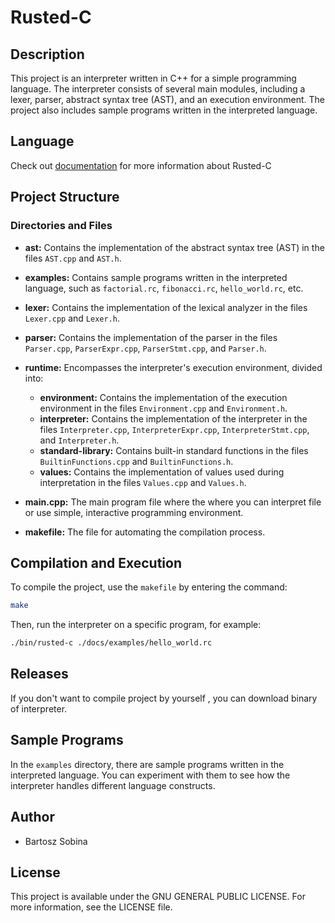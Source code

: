 # Rusted-C 

## Description

This project is an interpreter written in C++ for a simple programming language. 
The interpreter consists of several main modules, including a lexer, parser, abstract syntax tree (AST), and an execution environment. 
The project also includes sample programs written in the interpreted language.

## Language
Check out [documentation](./docs/DOCS.md) for more information about Rusted-C

## Project Structure

### Directories and Files

- **ast:** Contains the implementation of the abstract syntax tree (AST) in the files `AST.cpp` and `AST.h`.
  
- **examples:** Contains sample programs written in the interpreted language, such as `factorial.rc`, `fibonacci.rc`, `hello_world.rc`, etc.
  
- **lexer:** Contains the implementation of the lexical analyzer in the files `Lexer.cpp` and `Lexer.h`.

- **parser:** Contains the implementation of the parser in the files `Parser.cpp`, `ParserExpr.cpp`, `ParserStmt.cpp`, and `Parser.h`.

- **runtime:** Encompasses the interpreter's execution environment, divided into:
  - **environment:** Contains the implementation of the execution environment in the files `Environment.cpp` and `Environment.h`.
  - **interpreter:** Contains the implementation of the interpreter in the files `Interpreter.cpp`, `InterpreterExpr.cpp`, `InterpreterStmt.cpp`, and `Interpreter.h`.
  - **standard-library:** Contains built-in standard functions in the files `BuiltinFunctions.cpp` and `BuiltinFunctions.h`.
  - **values:** Contains the implementation of values used during interpretation in the files `Values.cpp` and `Values.h`.

- **main.cpp:** The main program file where the where you can interpret file or use simple, interactive programming environment.

- **makefile:** The file for automating the compilation process.


## Compilation and Execution

To compile the project, use the `makefile` by entering the command:

```bash
make
```

Then, run the interpreter on a specific program, for example:

```bash
./bin/rusted-c ./docs/examples/hello_world.rc
```
## Releases

If you don't want to compile project by yourself , you can download binary of interpreter.


## Sample Programs

In the `examples` directory, there are sample programs written in the interpreted language. You can experiment with them to see how the interpreter handles different language constructs.

## Author

- Bartosz Sobina


## License

This project is available under the GNU GENERAL PUBLIC LICENSE. For more information, see the LICENSE file.
